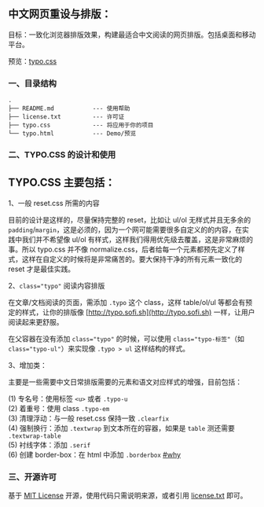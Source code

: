 ## 中文网页重设与排版：

目标：一致化浏览器排版效果，构建最适合中文阅读的网页排版。包括桌面和移动平台。

预览：[typo.css](http://typo.sofi.sh)

### 一、目录结构    
    .
    ├── README.md           --- 使用帮助
    ├── license.txt         --- 许可证
    ├── typo.css            --- 将应用于你的项目
    └── typo.html           --- Demo/预览


### 二、TYPO.CSS 的设计和使用


## TYPO.CSS 主要包括：

1、一般 reset.css 所需的内容
 
目前的设计是这样的，尽量保持完整的 reset，比如让 ul/ol 无样式并且无多余的 `padding`/`margin`，这是必须的，因为一个网可能需要很多自定义的的内容，在实践中我们并不希望像 ul/ol 有样式，这样我们得用优先级去覆盖，这是非常麻烦的事。所以 typo.css 并不像 normalize.css，后者给每一个元素都预先定义了样式，这样在自定义的时候将是非常痛苦的。要大保持干净的所有元素一致化的 reset 才是最佳实践。

2、`class="typo"` 阅读内容排版

在文章/文档阅读的页面，需添加 `.typo` 这个 class，这样 table/ol/ul 等都会有预定的样式，让你的排版像 [http://typo.sofi.sh](http://typo.sofi.sh) 一样，让用户阅读起来更舒服。

在父容器在没有添加 `class="typo"` 的时候，可以使用 `class="typo-标签"`（如 `class="typo-ul"`）来实现像 `.typo > ul` 这样结构的样式。
 
3、增加类：

主要是一些需要中文日常排版需要的元素和语文对应样式的增强，目前包括：

(1) 专名号：使用标签 `<u>` 或者 `.typo-u` <br />
(2) 着重号：使用 class `.typo-em` <br />
(3) 清理浮动：与一般 reset.css 保持一致 `.clearfix` <br />
(4) 强制换行：添加 `.textwrap` 到文本所在的容器，如果是 `table` 测还需要 `.textwrap-table` <br />
(5) 衬线字体：添加 `.serif` <br />
(6) 创建 border-box：在 html 中添加 `.borderbox` [#why](http://www.paulirish.com/2012/box-sizing-border-box-ftw/)


### 三、开源许可
基于 [MIT License](http://zh.wikipedia.org/wiki/MIT_License) 开源，使用代码只需说明来源，或者引用 [license.txt](https://github.com/sofish/typo.css/blob/master/license.txt) 即可。
